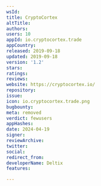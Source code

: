 ```yaml
---
wsId: 
title: CryptoCortex
altTitle: 
authors: 
users: 10
appId: io.cryptocortex.trade
appCountry: 
released: 2019-09-18
updated: 2019-09-18
version: '1.2'
stars: 
ratings: 
reviews: 
website: https://cryptocortex.io/
repository: 
issue: 
icon: io.cryptocortex.trade.png
bugbounty: 
meta: removed
verdict: fewusers
appHashes: 
date: 2024-04-19
signer: 
reviewArchive: 
twitter: 
social: 
redirect_from: 
developerName: Deltix
features: 

---
```


